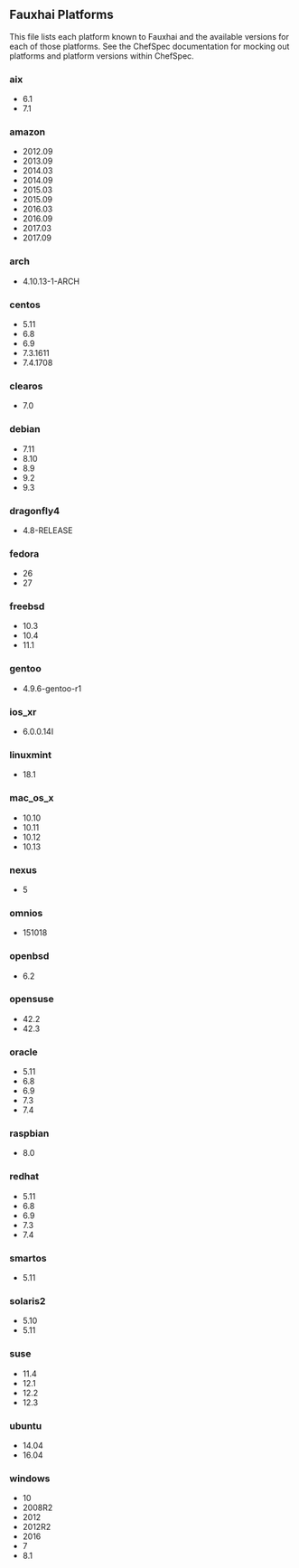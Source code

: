 ## Fauxhai Platforms

This file lists each platform known to Fauxhai and the available versions for each of those platforms. See the ChefSpec documentation for mocking out platforms and platform versions within ChefSpec.

### aix

  - 6.1
  - 7.1

### amazon

  - 2012.09
  - 2013.09
  - 2014.03
  - 2014.09
  - 2015.03
  - 2015.09
  - 2016.03
  - 2016.09
  - 2017.03
  - 2017.09

### arch

  - 4.10.13-1-ARCH

### centos

  - 5.11
  - 6.8
  - 6.9
  - 7.3.1611
  - 7.4.1708

### clearos

  - 7.0

### debian

  - 7.11
  - 8.10
  - 8.9
  - 9.2
  - 9.3

### dragonfly4

  - 4.8-RELEASE

### fedora

  - 26
  - 27

### freebsd

  - 10.3
  - 10.4
  - 11.1

### gentoo

  - 4.9.6-gentoo-r1

### ios_xr

  - 6.0.0.14I

### linuxmint

  - 18.1

### mac_os_x

  - 10.10
  - 10.11
  - 10.12
  - 10.13

### nexus

  - 5

### omnios

  - 151018

### openbsd

  - 6.2

### opensuse

  - 42.2
  - 42.3

### oracle

  - 5.11
  - 6.8
  - 6.9
  - 7.3
  - 7.4

### raspbian

  - 8.0

### redhat

  - 5.11
  - 6.8
  - 6.9
  - 7.3
  - 7.4

### smartos

  - 5.11

### solaris2

  - 5.10
  - 5.11

### suse

  - 11.4
  - 12.1
  - 12.2
  - 12.3

### ubuntu

  - 14.04
  - 16.04

### windows

  - 10
  - 2008R2
  - 2012
  - 2012R2
  - 2016
  - 7
  - 8.1
